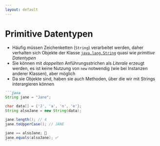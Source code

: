 ```yaml
---
layout: default
---
```


<Footer
    text="🎁 Objektorientierte Programmierung"
/>

# Primitive Datentypen <SubHeading text="String"/>

<div class="grid grid-cols-12 gap-6">
<div class="col-span-6">

- Häufig müssen Zeichenketten (`String`) verarbeitet werden, daher verhalten sich Objekte der Klasse [`java.lang.String`](https://docs.oracle.com/en/java/javase/22/docs/api/java.base/java/lang/String.html) quasi wie _primitive Datentypen_
- Sie können mit _doppelten_ Anführungsstrichen als _Literale_ erzeugt werden, es ist keine Nutzung von `new` notwendig (wie bei Instanzen anderer Klassen), aber möglich
- Da sie Objekte sind, haben sie auch Methoden, über die wir mit Strings interargieren können

</div>
<div class="col-span-6">

````md magic-move
```java
String jane = "Jane";

char data[] = {'J', 'a', 'n', 'e'};
String alsoJane = new String(data);

jane.length(); // 4
jane.toUpperCase(); // JANE

jane == alsoJane; 🚫
jane.equals(alsoJane); ✅
```
````

</div>
</div>

<PageNumber/>
